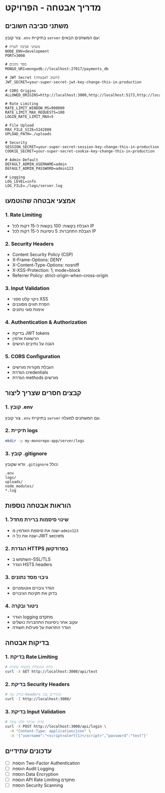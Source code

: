 # מדריך אבטחה - הפרויקט

## משתני סביבה חשובים

צור קובץ `.env` בתיקיית `server` עם המשתנים הבאים:

```env
# משתני סביבה לשרת
NODE_ENV=development
PORT=3008

# מסד נתונים
MONGO_URI=mongodb://localhost:27017/payments_db

# JWT Secret (חשוב לאבטחה)
JWT_SECRET=your-super-secret-jwt-key-change-this-in-production

# CORS Origins
ALLOWED_ORIGINS=http://localhost:3000,http://localhost:5173,http://localhost:5174,http://localhost:5175

# Rate Limiting
RATE_LIMIT_WINDOW_MS=900000
RATE_LIMIT_MAX_REQUESTS=100
LOGIN_RATE_LIMIT_MAX=5

# File Upload
MAX_FILE_SIZE=5242880
UPLOAD_PATH=./uploads

# Security
SESSION_SECRET=your-super-secret-session-key-change-this-in-production
COOKIE_SECRET=your-super-secret-cookie-key-change-this-in-production

# Admin Default
DEFAULT_ADMIN_USERNAME=admin
DEFAULT_ADMIN_PASSWORD=admin123

# Logging
LOG_LEVEL=info
LOG_FILE=./logs/server.log
```

## אמצעי אבטחה שהוטמעו

### 1. Rate Limiting
- הגבלת בקשות: 100 בקשות ל-15 דקות לכל IP
- הגבלת התחברות: 5 ניסיונות ל-15 דקות לכל IP

### 2. Security Headers
- Content Security Policy (CSP)
- X-Frame-Options: DENY
- X-Content-Type-Options: nosniff
- X-XSS-Protection: 1; mode=block
- Referrer Policy: strict-origin-when-cross-origin

### 3. Input Validation
- ניקוי קלט מפני XSS
- הסרת תווים מסוכנים
- אימות סוגי נתונים

### 4. Authentication & Authorization
- בדיקת JWT tokens
- הרשאות אדמין
- הגנה על נתיבים רגישים

### 5. CORS Configuration
- הגבלת מקורות מורשים
- הגדרת credentials
- הגדרת methods מורשים

## קבצים חסרים שצריך ליצור

### 1. קובץ .env
צור קובץ `.env` בתיקיית `server` עם המשתנים למעלה.

### 2. תיקיית logs
```bash
mkdir -p my-monorepo-app/server/logs
```

### 3. קובץ .gitignore
וודא שקובץ `.gitignore` כולל:
```
.env
logs/
uploads/
node_modules/
*.log
```

## הוראות אבטחה נוספות

### 1. שינוי סיסמות ברירת מחדל
- שנה את סיסמת האדמין מ-`admin123`
- שנה את כל ה-JWT secrets

### 2. הגדרת HTTPS בפרודקשן
- השתמש ב-SSL/TLS
- הגדר HSTS headers

### 3. גיבוי מסד נתונים
- הגדר גיבויים אוטומטיים
- בדוק את תקינות הגיבויים

### 4. ניטור ובקרה
- הגדר logging מתקדם
- עקוב אחר ניסיונות התחברות כושלים
- הגדר התראות על פעילות חשודה

## בדיקות אבטחה

### 1. בדיקת Rate Limiting
```bash
# בדוק שהגבלת בקשות עובדת
curl -X GET http://localhost:3008/api/test
```

### 2. בדיקת Security Headers
```bash
# בדוק שה-headers מוגדרים נכון
curl -I http://localhost:3008/
```

### 3. בדיקת Input Validation
```bash
# בדוק שניקוי קלט עובד
curl -X POST http://localhost:3008/api/login \
  -H "Content-Type: application/json" \
  -d '{"username":"<script>alert(1)</script>","password":"test"}'
```

## עדכונים עתידיים

- [ ] הוספת Two-Factor Authentication
- [ ] הוספת Audit Logging
- [ ] הוספת Data Encryption
- [ ] הוספת API Rate Limiting מתקדם
- [ ] הוספת Security Scanning 
